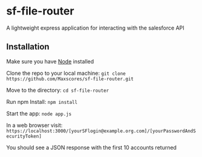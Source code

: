 # sf-file-router
A lightweight express application for interacting with the salesforce API


## Installation

Make sure you have [Node](https://nodejs.org/en/) installed

Clone the repo to your local machine:
`git clone https://github.com/Maxscores/sf-file-router.git`

Move to the directory:
`cd sf-file-router`

Run npm Install:
`npm install`

Start the app:
`node app.js`

In a web browser visit:
`https://localhost:3000/[yourSFlogin@example.org.com]/[yourPasswordAndSecurityToken]`

You should see a JSON response with the first 10 accounts returned
